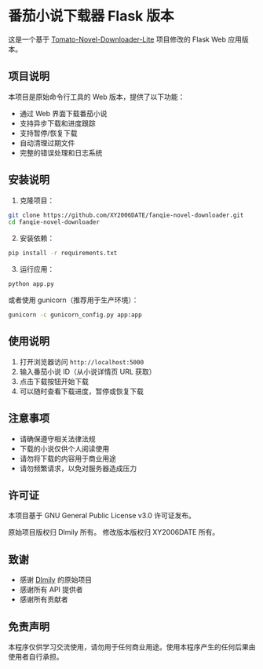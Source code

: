 # 番茄小说下载器 Flask 版本

这是一个基于 [Tomato-Novel-Downloader-Lite](https://github.com/Dlmily/Tomato-Novel-Downloader-Lite) 项目修改的 Flask Web 应用版本。

## 项目说明

本项目是原始命令行工具的 Web 版本，提供了以下功能：

- 通过 Web 界面下载番茄小说
- 支持异步下载和进度跟踪
- 支持暂停/恢复下载
- 自动清理过期文件
- 完整的错误处理和日志系统

## 安装说明

1. 克隆项目：
```bash
git clone https://github.com/XY2006DATE/fanqie-novel-downloader.git
cd fanqie-novel-downloader
```

2. 安装依赖：
```bash
pip install -r requirements.txt
```

3. 运行应用：
```bash
python app.py
```

或者使用 gunicorn（推荐用于生产环境）：
```bash
gunicorn -c gunicorn_config.py app:app
```

## 使用说明

1. 打开浏览器访问 `http://localhost:5000`
2. 输入番茄小说 ID（从小说详情页 URL 获取）
3. 点击下载按钮开始下载
4. 可以随时查看下载进度，暂停或恢复下载

## 注意事项

- 请确保遵守相关法律法规
- 下载的小说仅供个人阅读使用
- 请勿将下载的内容用于商业用途
- 请勿频繁请求，以免对服务器造成压力

## 许可证

本项目基于 GNU General Public License v3.0 许可证发布。

原始项目版权归 Dlmily 所有。
修改版本版权归 XY2006DATE 所有。

## 致谢

- 感谢 [Dlmily](https://github.com/Dlmily) 的原始项目
- 感谢所有 API 提供者
- 感谢所有贡献者

## 免责声明

本程序仅供学习交流使用，请勿用于任何商业用途。使用本程序产生的任何后果由使用者自行承担。 